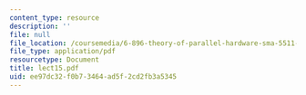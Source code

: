 ```yaml
---
content_type: resource
description: ''
file: null
file_location: /coursemedia/6-896-theory-of-parallel-hardware-sma-5511-spring-2004/ee97dc32f0b73464ad5f2cd2fb3a5345_lect15.pdf
file_type: application/pdf
resourcetype: Document
title: lect15.pdf
uid: ee97dc32-f0b7-3464-ad5f-2cd2fb3a5345
---
```

